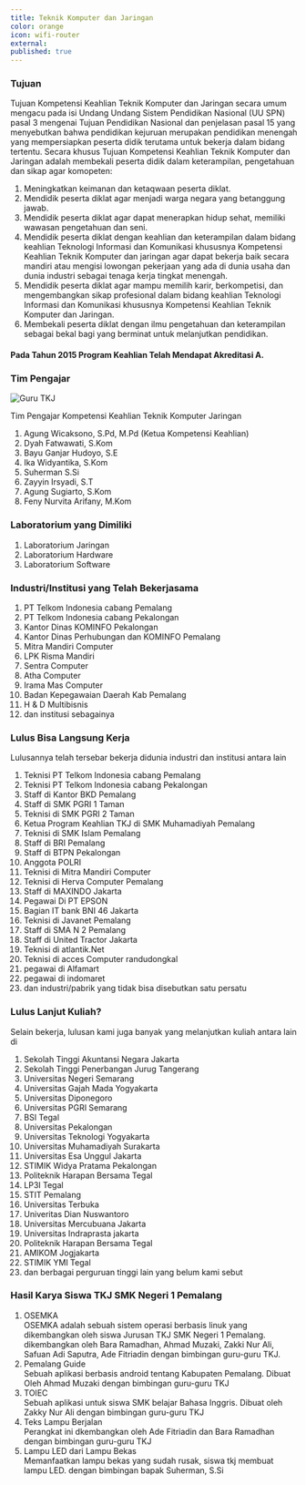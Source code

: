 ```yaml
---
title: Teknik Komputer dan Jaringan
color: orange
icon: wifi-router
external:
published: true
---
```

### Tujuan

Tujuan Kompetensi Keahlian Teknik Komputer dan Jaringan secara umum mengacu pada isi Undang Undang Sistem Pendidikan Nasional (UU SPN) pasal 3 mengenai Tujuan Pendidikan Nasional dan penjelasan pasal 15 yang menyebutkan bahwa pendidikan kejuruan merupakan pendidikan menengah yang mempersiapkan peserta didik terutama untuk bekerja dalam bidang tertentu. Secara khusus Tujuan Kompetensi Keahlian Teknik Komputer dan Jaringan adalah membekali peserta didik dalam keterampilan, pengetahuan dan sikap agar komopeten:

1. Meningkatkan keimanan dan ketaqwaan peserta diklat.
2. Mendidik peserta diklat agar menjadi warga negara yang betanggung jawab.
3. Mendidik peserta diklat agar dapat menerapkan hidup sehat, memiliki wawasan pengetahuan dan seni.
4. Mendidik peserta diklat dengan keahlian dan keterampilan dalam bidang keahlian Teknologi Informasi dan Komunikasi khususnya Kompetensi Keahlian Teknik Komputer dan jaringan agar dapat bekerja baik secara mandiri atau mengisi lowongan pekerjaan yang ada di dunia usaha dan dunia industri sebagai tenaga kerja tingkat menengah.
5. Mendidik peserta diklat agar mampu memilih karir, berkompetisi, dan mengembangkan sikap profesional dalam bidang keahlian Teknologi Informasi dan Komunikasi khususnya Kompetensi Keahlian Teknik Komputer dan Jaringan.
6. Membekali peserta diklat dengan ilmu pengetahuan dan keterampilan sebagai bekal bagi yang berminat untuk melanjutkan pendidikan.

#### Pada Tahun 2015 Program Keahlian Telah Mendapat Akreditasi A.

### Tim Pengajar

![Guru TKJ](https://res.cloudinary.com/smkn1pml/image/upload/v1612078632/whatsapp-image-2020-12-16-at-09.27.52_x2d6es.jpg "Guru TKJ")

Tim Pengajar Kompetensi Keahlian Teknik Komputer Jaringan

1. Agung Wicaksono, S.Pd, M.Pd (Ketua Kompetensi Keahlian)
2. Dyah Fatwawati, S.Kom
3. Bayu Ganjar Hudoyo, S.E
4. Ika Widyantika, S.Kom
5. Suherman S.Si
6. Zayyin Irsyadi, S.T
7. Agung Sugiarto, S.Kom
8. Feny Nurvita Arifany, M.Kom

### Laboratorium yang Dimiliki

1. Laboratorium Jaringan
2. Laboratorium Hardware
3. Laboratorium Software

### Industri/Institusi yang Telah Bekerjasama

1. PT Telkom Indonesia cabang Pemalang
2. PT Telkom Indonesia cabang Pekalongan
3. Kantor Dinas KOMINFO Pekalongan
4. Kantor Dinas Perhubungan dan KOMINFO Pemalang
5. Mitra Mandiri Computer
6. LPK Risma Mandiri
7. Sentra Computer
8. Atha Computer
9. Irama Mas Computer
10. Badan Kepegawaian Daerah Kab Pemalang
11. H & D Multibisnis
12. dan institusi sebagainya

### Lulus Bisa Langsung Kerja

Lulusannya telah tersebar bekerja didunia industri dan institusi antara lain

1. Teknisi PT Telkom Indonesia cabang Pemalang
2. Teknisi PT Telkom Indonesia cabang Pekalongan
3. Staff di Kantor BKD Pemalang
4. Staff di SMK PGRI 1 Taman
5. Teknisi di SMK PGRI 2 Taman
6. Ketua Program Keahlian TKJ di SMK Muhamadiyah  Pemalang
7. Teknisi di SMK Islam Pemalang
8. Staff di BRI Pemalang
9. Staff di BTPN Pekalongan
10. Anggota POLRI
11. Teknisi di Mitra Mandiri Computer
12. Teknisi di Herva Computer Pemalang
13. Staff di MAXINDO Jakarta
14. Pegawai Di PT EPSON
15. Bagian IT bank BNI 46 Jakarta
16. Teknisi di Javanet Pemalang
17. Staff di SMA N 2 Pemalang
18. Staff di United Tractor Jakarta
19. Teknisi di atlantik.Net
20. Teknisi di acces Computer randudongkal
21. pegawai di Alfamart
22. pegawai di indomaret
23. dan industri/pabrik yang tidak bisa disebutkan satu persatu

### Lulus Lanjut Kuliah?

Selain bekerja, lulusan kami juga banyak yang melanjutkan kuliah antara lain di

1. Sekolah Tinggi Akuntansi Negara Jakarta
2. Sekolah Tinggi Penerbangan Jurug Tangerang
3. Universitas Negeri Semarang
4. Universitas Gajah Mada Yogyakarta
5. Universitas Diponegoro
6. Universitas PGRI Semarang
7. BSI Tegal
8. Universitas Pekalongan
9. Universitas Teknologi Yogyakarta
10. Universitas Muhamadiyah Surakarta
11. Universitas Esa Unggul Jakarta
12. STIMIK Widya Pratama Pekalongan
13. Politeknik Harapan Bersama Tegal
14. LP3I Tegal
15. STIT Pemalang
16. Universitas Terbuka
17. Univeritas Dian Nuswantoro
18. Universitas Mercubuana Jakarta
19. Universitas Indraprasta jakarta
20. Politeknik Harapan Bersama Tegal
21. AMIKOM Jogjakarta
22. STIMIK YMI Tegal
23. dan berbagai perguruan tinggi lain yang belum kami sebut

### Hasil Karya Siswa TKJ SMK Negeri 1 Pemalang

1. OSEMKA<br>
   OSEMKA adalah sebuah sistem operasi berbasis linuk yang dikembangkan oleh siswa Jurusan TKJ SMK Negeri 1 Pemalang. dikembangkan oleh Bara Ramadhan, Ahmad Muzaki, Zakki Nur Ali, Safuan Adi Saputra, Ade Fitriadin dengan bimbingan guru-guru TKJ.
2. Pemalang Guide<br>
   Sebuah aplikasi berbasis android tentang Kabupaten Pemalang. Dibuat Oleh Ahmad Muzaki dengan bimbingan guru-guru TKJ
3. TOIEC<br>
   Sebuah aplikasi untuk siswa SMK belajar Bahasa Inggris. Dibuat oleh Zakky Nur Ali dengan bimbingan guru-guru TKJ
4. Teks Lampu Berjalan<br>
   Perangkat ini dkembangkan oleh Ade Fitriadin dan Bara Ramadhan dengan bimbingan guru-guru TKJ
5. Lampu LED dari Lampu Bekas<br>
   Memanfaatkan lampu bekas yang sudah rusak, siswa tkj membuat lampu LED. dengan bimbingan bapak Suherman, S.Si
